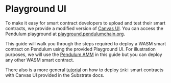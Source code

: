 # Playground UI

To make it easy for smart contract developers to upload and test their smart contracts, we provide a modified version of [Canvas UI](https://github.com/paritytech/canvas-ui). You can access the Pendulum playground at [playground.pendulumchain.org](https://playground.pendulumchain.org).

This guide will walk you through the steps required to deploy a WASM smart contract on Pendulum using the provided Playground UI. For illustration purposes, we will use the [Pendulum AMM](https://github.com/pendulum-chain/pendulum-amm) in this guide but you can deploy any other WASM smart contract.



There also is a more general [tutorial](https://docs.substrate.io/tutorials/v3/ink-workshop/pt1/) on how to deploy `ink!` smart contracts with Canvas UI provided in the Substrate docs.&#x20;
